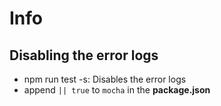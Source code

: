 # Info
 
## Disabling the error logs
* npm run test -s: Disables the error logs
* append ```|| true``` to ```mocha``` in the __package.json__

